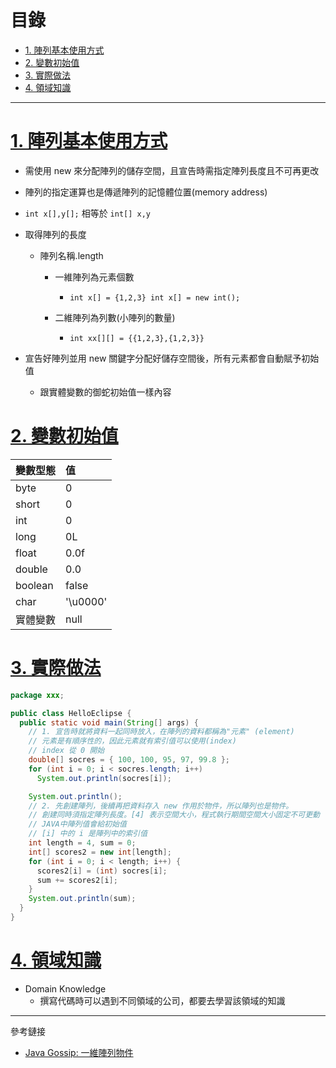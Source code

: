<h1 id="top">目錄</h1>

- [1. 陣列基本使用方式](#s1)
- [2. 變數初始值](#s2)
- [3. 實際做法](#s3)
- [4. 領域知識](#s4)

---

# <a id="s1" class="md-title" href="#top">1. 陣列基本使用方式</a>

- 需使用 new 來分配陣列的儲存空間，且宣告時需指定陣列長度且不可再更改

- 陣列的指定運算也是傳遞陣列的記憶體位置(memory address)

- `int x[],y[];` 相等於 `int[] x,y`

- 取得陣列的長度

  - 陣列名稱.length

    - 一維陣列為元素個數

      - <code>int x[] = &#123;1,2,3&#125; int x[] = new int();</code>

    - 二維陣列為列數(小陣列的數量)

      - <code>int xx[][] = &#123;&#123;1,2,3&#125;,&#123;1,2,3&#125;&#125;</code>

- 宣告好陣列並用 new 關鍵字分配好儲存空間後，所有元素都會自動賦予初始值
  - 跟實體變數的御蛇初始值一樣內容

# <a id="s2" class="md-title" href="#top">2. 變數初始值</a>

<table>
<thead>
<tr>
<th style="text-align:left">變數型態</th>
<th style="text-align:left">值</th>
</tr>
</thead>
<tbody>
<tr>
<td style="text-align:left">byte</td>
<td style="text-align:left">0</td>
</tr>
<tr>
<td style="text-align:left">short</td>
<td style="text-align:left">0</td>
</tr>
<tr>
<td style="text-align:left">int</td>
<td style="text-align:left">0</td>
</tr>
<tr>
<td style="text-align:left">long</td>
<td style="text-align:left">0L</td>
</tr>
<tr>
<td style="text-align:left">float</td>
<td style="text-align:left">0.0f</td>
</tr>
<tr>
<td style="text-align:left">double</td>
<td style="text-align:left">0.0</td>
</tr>
<tr>
<td style="text-align:left">boolean</td>
<td style="text-align:left">false</td>
</tr>
<tr>
<td style="text-align:left">char</td>
<td style="text-align:left">'\u0000'</td>
</tr>
<tr>
<td style="text-align:left">實體變數</td>
<td style="text-align:left">null</td>
</tr>
</tbody>
</table>

# <a id="s3" class="md-title" href="#top">3. 實際做法</a>

```java
package xxx;

public class HelloEclipse {
  public static void main(String[] args) {
    // 1. 宣告時就將資料一起同時放入，在陣列的資料都稱為"元素" (element)
    // 元素是有順序性的，因此元素就有索引值可以使用(index)
    // index 從 0 開始
    double[] socres = { 100, 100, 95, 97, 99.8 };
    for (int i = 0; i < socres.length; i++)
      System.out.println(socres[i]);

    System.out.println();
    // 2. 先創建陣列，後續再把資料存入 new 作用於物件，所以陣列也是物件。
    // 創建同時須指定陣列長度。[4] 表示空間大小，程式執行期間空間大小固定不可更動
    // JAVA中陣列值會給初始值
    // [i] 中的 i 是陣列中的索引值
    int length = 4, sum = 0;
    int[] scores2 = new int[length];
    for (int i = 0; i < length; i++) {
      scores2[i] = (int) socres[i];
      sum += scores2[i];
    }
    System.out.println(sum);
  }
}
```

# <a id="s4" class="md-title" href="#top">4. 領域知識</a>

- Domain Knowledge
  - 撰寫代碼時可以遇到不同領域的公司，都要去學習該領域的知識

---

參考鏈接

- [Java Gossip: 一維陣列物件](https://openhome.cc/Gossip/JavaGossip-V1/OneDimensionArray.htm)
